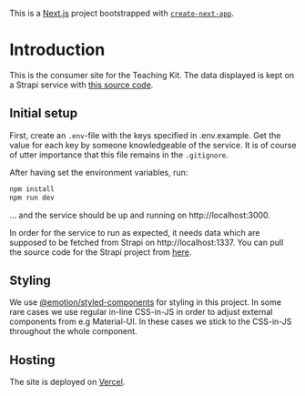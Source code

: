 This is a [Next.js](https://nextjs.org/) project bootstrapped with [`create-next-app`](https://github.com/vercel/next.js/tree/canary/packages/create-next-app).

# Introduction

This is the consumer site for the Teaching Kit. The data displayed is kept on a Strapi service with [this source code](https://github.com/Frank-Digital-Experiences/kth-teaching-kit-backend).

## Initial setup

First, create an `.env`-file with the keys specified in .env.example. Get the value for each key by someone knowledgeable of the service. It is of course of utter importance that this file remains in the `.gitignore`.

After having set the environment variables, run:

```bash
npm install
npm run dev
```

... and the service should be up and running on http://localhost:3000.

In order for the service to run as expected, it needs data which are supposed to be fetched from Strapi on http://localhost:1337. You can pull the source code for the Strapi project from [here](https://github.com/Frank-Digital-Experiences/kth-teaching-kit-backend).

## Styling

We use [@emotion/styled-components](https://emotion.sh/docs/styled) for styling in this project. In some rare cases we use regular in-line CSS-in-JS in order to adjust external components from e.g Material-UI. In these cases we stick to the CSS-in-JS throughout the whole component.

## Hosting

The site is deployed on [Vercel](https://vercel.com/?utm_source=teaching-kit&utm_campaign=oss).
